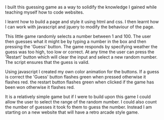 I built this guessing game as a way to solidify the knowledge I gained while teaching myself how to code websites.

I learnt how to build a page and style it using html and css. I then learnt how I can work with javascript and 
jquery to modify the behaviour of the page.

This little game randomly selects a number between 1 and 100. The user then guesses what it might be by typing a number
in the box and then pressing the 'Guess' button. The game responds by specifying weather the guess was too high, too
low or correct. At any time the user can press the 'Restart' button which will clear the input and select a new random
number. The script ensures that the guess is valid.

Using javascript I created my own color animation for the buttons. If a guess is correct the 'Guess' button flashes
green when pressed otherwise it flashes red. the restart button flashes green when clicked if the game has been won
otherwise it flashes red.

It is a relatively simple game but if I were to build upon this game I could allow the user to select the range
of the random number. I could also count the number of guesses it took fo them to guess the number. Instead I am 
starting on a new website that will have a retro arcade style game.
